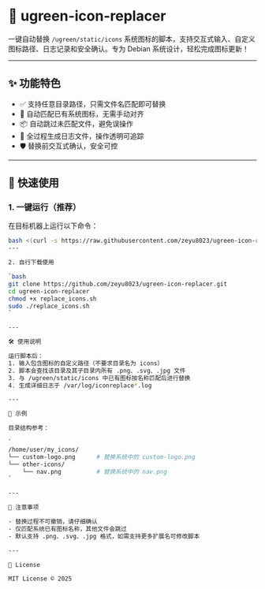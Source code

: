 # 🧊 ugreen-icon-replacer

一键自动替换 `/ugreen/static/icons` 系统图标的脚本，支持交互式输入、自定义图标路径、日志记录和安全确认。专为 Debian 系统设计，轻松完成图标更新！

---

## ✨ 功能特色

- ✅ 支持任意目录路径，只需文件名匹配即可替换
- 🔄 自动匹配已有系统图标，无需手动对齐
- 📦 自动跳过未匹配文件，避免误操作
- 📜 全过程生成日志文件，操作透明可追踪
- 🛡 替换前交互式确认，安全可控

---

## 🚀 快速使用

### 1. 一键运行（推荐）

在目标机器上运行以下命令：

```bash
bash <(curl -s https://raw.githubusercontent.com/zeyu8023/ugreen-icon-replacer/main/replace_icons.sh)
---

2. 自行下载使用

`bash
git clone https://github.com/zeyu8023/ugreen-icon-replacer.git
cd ugreen-icon-replacer
chmod +x replace_icons.sh
sudo ./replace_icons.sh
`

---

🛠️ 使用说明

运行脚本后：
1. 输入包含图标的自定义路径（不要求目录名为 icons）
2. 脚本会查找该目录及其子目录内所有 .png、.svg、.jpg 文件
3. 与 /ugreen/static/icons 中已有图标按名称匹配后进行替换
4. 生成详细日志于 /var/log/iconreplace*.log

---

📁 示例

目录结构参考：

`
/home/user/my_icons/
└── custom-logo.png      # 替换系统中的 custom-logo.png
└── other-icons/
    └── nav.png          # 替换系统中的 nav.png
`

---

🧩 注意事项

- 替换过程不可撤销，请仔细确认
- 仅匹配系统已有图标名称，其他文件会跳过
- 默认支持 .png、.svg、.jpg 格式，如需支持更多扩展名可修改脚本

---

📄 License

MIT License © 2025
